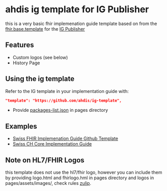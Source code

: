 # ahdis ig template for IG Publisher
this is a very basic fhir implemenation guide template based on from the
[fhir.base.template](https://github.com/HL7/ig-template-base) for the [IG Publisher](https://wiki.hl7.org/IG_Publisher_Documentation)

## Features
* Custom logos (see below)
* History Page 

## Using the ig template

Refer to the IG template in your implementation guide with:
```json
"template": "https://github.com/ahdis/ig-template", 
 ```

* Provide [packages-list.json](https://wiki.hl7.org/index.php?title=FHIR_IG_PackageList_doco) in pages directory

## Examples
* [Swiss FHIR Implemenation Guide Github Template](https://github.com/ahdis/ch-ig)
* [Swiss CH Core Implementation Guide](http://build.fhir.org/ig/hl7ch/ch-core/index.html)

## Note on HL7/FHIR Logos
this template does not use the hl7/fhir logo, however you can include them by providing logo.html and fhirlogo.hml in pages directory and logos in pages/assets/images/, check rules [zulip](https://chat.fhir.org/#narrow/stream/179294-committers.2Fannounce/topic/HL7.20Trademark.20Issues).

